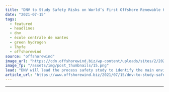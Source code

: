 ```yaml
---
title: "DNV to Study Safety Risks on World’s First Offshore Renewable Hydrogen Facility"
date: "2021-07-15"
tags: 
  - featured
  - headlines
  - dnv
  - école centrale de nantes
  - green hydrogen
  - lhyfe
  - offshorewind
source: "offshorewind"
image_url: "https://cdn.offshorewind.biz/wp-content/uploads/sites/2/2021/07/15085503/SEM-REV-offshore-test-site-Photo-credit_-Centrale-Nantes.png"
image_fp: "/assets/img/post_thumbnails/15.png"
lead: "DNV will lead the process safety study to identify the main environmental, safety and"
article_url: "https://www.offshorewind.biz/2021/07/15/dnv-to-study-safety-risks-on-worlds-first-offshore-renewable-hydrogen-facility/"
---
```


---
